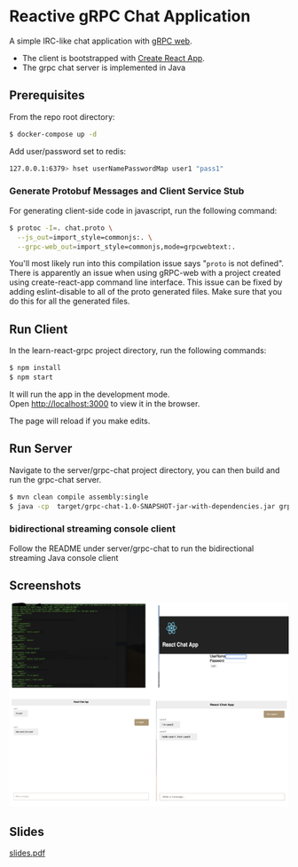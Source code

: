 # Reactive gRPC Chat Application
A simple IRC-like chat application with [gRPC web](https://github.com/grpc/grpc-web).
* The client is bootstrapped with [Create React App](https://github.com/facebook/create-react-app).
* The grpc chat server is implemented in Java

## Prerequisites
From the repo root directory:
```sh
$ docker-compose up -d
```

Add user/password set to redis:
```sh
127.0.0.1:6379> hset userNamePasswordMap user1 "pass1"
```

### Generate Protobuf Messages and Client Service Stub
For generating client-side code in javascript, run the following command:
```sh
$ protoc -I=. chat.proto \
  --js_out=import_style=commonjs:. \
  --grpc-web_out=import_style=commonjs,mode=grpcwebtext:.
```
You'll most likely run into this compilation issue says "`proto` is not defined". 
There is apparently an issue when using gRPC-web with a project created using create-react-app command line interface. 
This issue can be fixed by adding eslint-disable to all of the proto generated files. Make sure that you do this for all the generated files. 

## Run Client
In the learn-react-grpc project directory, run the following commands:
```sh
$ npm install
$ npm start
```

It will run the app in the development mode.<br>
Open [http://localhost:3000](http://localhost:3000) to view it in the browser.

The page will reload if you make edits.<br>

## Run Server
Navigate to the server/grpc-chat project directory, you can then build and run the grpc-chat server.
```sh
$ mvn clean compile assembly:single
$ java -cp  target/grpc-chat-1.0-SNAPSHOT-jar-with-dependencies.jar grpc.chat.Server.ChatServer
```

### bidirectional streaming console client
Follow the README under server/grpc-chat to run the bidirectional streaming Java console client

## Screenshots
![screenshot](ScreenShot.png)

## Slides
[slides.pdf](https://github.com/jofen-misc/grpc-web-react-chat/blob/master/slides.pdf)